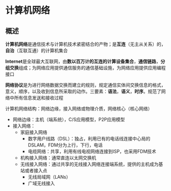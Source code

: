 # 计算机网络

## 概述

**计算机网络**是通信技术与计算机技术紧密结合的产物；是**互连**（无主从关系）的，**自治**（互联互通）的计算机集合

**Internet**是全球最大互联网，由**数以百万计的互连的计算设备集合**，**通信链路**，**分组交换**组成；为网络应用提供通信服务的通信基础设施，为网络应用提供应用编程接口

**网络协议**是为进行网络数据交换而建立的规则，规定通信实体间交换信息的格式，意义，顺序，以及收到信息所采取的动作。三要素：**语法**，**语义**，**时序**。规范了网络中所有信息发送和接收过程

计算机网络结构：网络边缘，接入网络或物理介质，网络核心（核心网络）

* 网络边缘：主机（端系统），C/S应用模型，P2P应用模型
* 接入网络：
  * 家庭接入网络
    * 数字用户线路（DSL）：独占，利用已有的电话线连接中心局的DSLAM，FDM分为上行，下行，电话
    * 电缆网络：共享，利用有线电视网络连接到ISP，也采用FDM技术
  * 机构接入网络：通常直连以太网交换机
  * 无线接入网络：通过共享的无线接入网络连接端系统，提供的主机成为基站或者接入点
    * 无线局域网（LANs）
    * 广域无线接入
